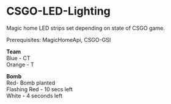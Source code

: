 # CSGO-LED-Lighting

Magic home LED strips set depending on state of CSGO game.

Prerequisites: MagicHomeApi, CSGO-GSI


**Team**<br/>
Blue - CT<br/>
Orange - T

**Bomb**<br/>
Red- Bomb planted<br/>
Flashing Red - 10 secs left<br/>
White - 4 seconds left

